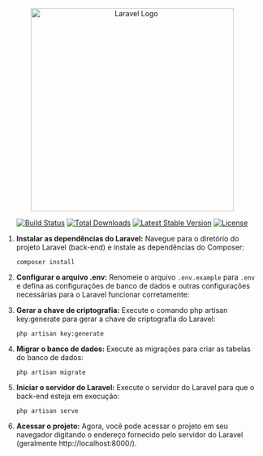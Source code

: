 <p align="center"><a href="https://laravel.com" target="_blank"><img src="https://raw.githubusercontent.com/laravel/art/master/logo-lockup/5%20SVG/2%20CMYK/1%20Full%20Color/laravel-logolockup-cmyk-red.svg" width="400" alt="Laravel Logo"></a></p>

<p align="center">
<a href="https://github.com/laravel/framework/actions"><img src="https://github.com/laravel/framework/workflows/tests/badge.svg" alt="Build Status"></a>
<a href="https://packagist.org/packages/laravel/framework"><img src="https://img.shields.io/packagist/dt/laravel/framework" alt="Total Downloads"></a>
<a href="https://packagist.org/packages/laravel/framework"><img src="https://img.shields.io/packagist/v/laravel/framework" alt="Latest Stable Version"></a>
<a href="https://packagist.org/packages/laravel/framework"><img src="https://img.shields.io/packagist/l/laravel/framework" alt="License"></a>
</p>



1. **Instalar as dependências do Laravel:** Navegue para o diretório do projeto Laravel (back-end) e instale as dependências do Composer:

   ```
   composer install
   ```

2. **Configurar o arquivo .env:** Renomeie o arquivo `.env.example` para `.env` e defina as configurações de banco de dados e outras configurações necessárias para o Laravel funcionar corretamente:

3. **Gerar a chave de criptografia:** Execute o comando php artisan key:generate para gerar a chave de criptografia do Laravel:

    ```
    php artisan key:generate
    ```

4. **Migrar o banco de dados:** Execute as migrações para criar as tabelas do banco de dados:

   ```
   php artisan migrate
   ```


5. **Iniciar o servidor do Laravel:** Execute o servidor do Laravel para que o back-end esteja em execução:

   ```
   php artisan serve
   ```

6. **Acessar o projeto:** Agora, você pode acessar o projeto em seu navegador digitando o endereço fornecido pelo servidor do Laravel (geralmente http://localhost:8000/).

